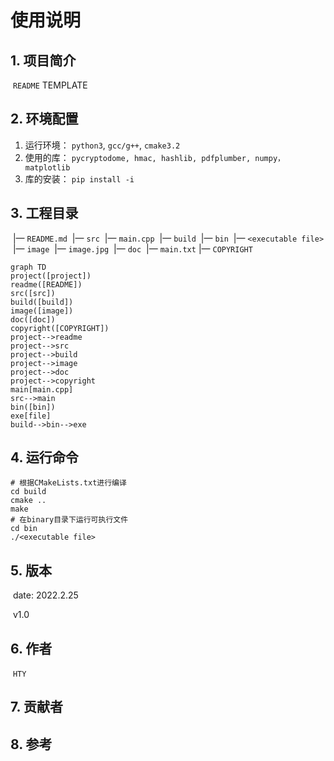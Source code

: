 # 使用说明
## 1. 项目简介

​  `README` TEMPLATE

## 2. 环境配置

1. 运行环境： `python3`, `gcc/g++`, `cmake3.2`
2. 使用的库： `pycryptodome, hmac, hashlib, pdfplumber, numpy，matplotlib`
3. 库的安装： `pip install -i`

## 3. 工程目录

​	|— `README.md`
​	|— `src` 
​      	  |— `main.cpp`
​	|— `build`
​			|— `bin`
​					|— `<executable file>`
​	|— `image`
​			|— `image.jpg`
​	|— `doc`
​			|— `main.txt`
​	|— `COPYRIGHT`

```mermaid
graph TD
project([project])
readme([README])
src([src])
build([build])
image([image])
doc([doc])
copyright([COPYRIGHT])
project-->readme
project-->src
project-->build
project-->image
project-->doc
project-->copyright
main[main.cpp]
src-->main
bin([bin])
exe[file]
build-->bin-->exe
```

## 4. 运行命令

```shell
# 根据CMakeLists.txt进行编译
cd build
cmake ..
make
# 在binary目录下运行可执行文件
cd bin
./<executable file>	
```

## 5. 版本

​	date: 2022.2.25

​	v1.0

## 6. 作者

​	`HTY`

## 7. 贡献者



## 8. 参考



